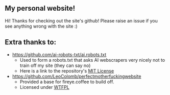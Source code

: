 ## My personal website!
Hi! Thanks for checking out the site's github! Please raise an issue if you see anything wrong with the site :)

## Extra thanks to:
- https://github.com/ai-robots-txt/ai.robots.txt
  - Used to form a robots.txt that asks AI webscrapers very nicely not to train off my site (they can say no)
  - Here is a link to the repository's [MIT License](https://github.com/ai-robots-txt/ai.robots.txt/blob/main/LICENSE)
- https://github.com/LeoColomb/perfectmotherfuckingwebsite
  - Provided a base for fireye.coffee to build off.
  - Licensed under [WTFPL](http://www.wtfpl.net/)
